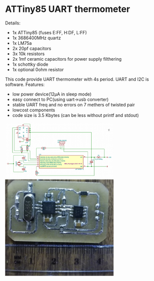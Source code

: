 ATTiny85 UART thermometer
=====================================================

Details:
* 1x ATTiny85 (fuses E:FF, H:DF, L:FF)
* 1x 3686400MHz quartz
* 1x LM75a
* 2x 20pf capacitors
* 3x 10k resistors
* 2x 1mf ceramic capacitors for power supply filthering
* 1x schottky diode
* 1x optional 0ohm resistor

This code provide UART thermometer with 4s period. UART and I2C is software.
Features:
* low power device(12µA in sleep mode)
* easy connect to PC(using uart->usb converter)
* stable UART freq and no errors on 7 methers of twisted pair
* lowcost components
* code size is 3.5 Kbytes (can be less without printf and stdout)

<img src="/img/cheme.png" width="350"/>
<img src="/img/photo.png" width="350"/>
